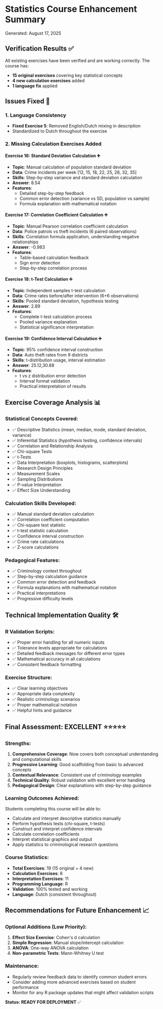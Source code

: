 # Statistics Course Enhancement Summary
Generated: August 17, 2025

## Verification Results ✅

All existing exercises have been verified and are working correctly. The course has:
- **15 original exercises** covering key statistical concepts
- **4 new calculation exercises** added
- **1 language fix** applied

## Issues Fixed 🔧

### 1. Language Consistency
- **Fixed Exercise 5**: Removed English/Dutch mixing in description
- Standardized to Dutch throughout the exercise

### 2. Missing Calculation Exercises Added

#### Exercise 16: Standard Deviation Calculation ➕
- **Topic**: Manual calculation of population standard deviation
- **Data**: Crime incidents per week [12, 15, 18, 22, 25, 28, 32, 35]
- **Skills**: Step-by-step variance and standard deviation calculation
- **Answer**: 8.54
- **Features**: 
  - Detailed step-by-step feedback
  - Common error detection (variance vs SD, population vs sample)
  - Formula explanation with mathematical notation

#### Exercise 17: Correlation Coefficient Calculation ➕
- **Topic**: Manual Pearson correlation coefficient calculation
- **Data**: Police patrols vs theft incidents (6 paired observations)
- **Skills**: Correlation formula application, understanding negative relationships
- **Answer**: -0.983
- **Features**:
  - Table-based calculation feedback
  - Sign error detection
  - Step-by-step correlation process

#### Exercise 18: t-Test Calculation ➕
- **Topic**: Independent samples t-test calculation
- **Data**: Crime rates before/after intervention (6+6 observations)
- **Skills**: Pooled standard deviation, hypothesis testing
- **Answer**: 2.89
- **Features**:
  - Complete t-test calculation process
  - Pooled variance explanation
  - Statistical significance interpretation

#### Exercise 19: Confidence Interval Calculation ➕
- **Topic**: 95% confidence interval construction
- **Data**: Auto theft rates from 9 districts
- **Skills**: t-distribution usage, interval estimation
- **Answer**: 25.12,30.88
- **Features**:
  - t vs z distribution error detection
  - Interval format validation
  - Practical interpretation of results

## Exercise Coverage Analysis 📊

### Statistical Concepts Covered:
- ✅ Descriptive Statistics (mean, median, mode, standard deviation, variance)
- ✅ Inferential Statistics (hypothesis testing, confidence intervals)
- ✅ Correlation and Relationship Analysis
- ✅ Chi-square Tests
- ✅ t-Tests
- ✅ Data Interpretation (boxplots, histograms, scatterplots)
- ✅ Research Design Principles
- ✅ Measurement Scales
- ✅ Sampling Distributions
- ✅ P-value Interpretation
- ✅ Effect Size Understanding

### Calculation Skills Developed:
- ✅ Manual standard deviation calculation
- ✅ Correlation coefficient computation
- ✅ Chi-square test statistic
- ✅ t-test statistic calculation
- ✅ Confidence interval construction
- ✅ Crime rate calculations
- ✅ Z-score calculations

### Pedagogical Features:
- ✅ Criminology context throughout
- ✅ Step-by-step calculation guidance
- ✅ Common error detection and feedback
- ✅ Formula explanations with mathematical notation
- ✅ Practical interpretations
- ✅ Progressive difficulty levels

## Technical Implementation Quality 🛠️

### R Validation Scripts:
- ✅ Proper error handling for all numeric inputs
- ✅ Tolerance levels appropriate for calculations
- ✅ Detailed feedback messages for different error types
- ✅ Mathematical accuracy in all calculations
- ✅ Consistent feedback formatting

### Exercise Structure:
- ✅ Clear learning objectives
- ✅ Appropriate data complexity
- ✅ Realistic criminology scenarios
- ✅ Proper mathematical notation
- ✅ Helpful hints and guidance

## Final Assessment: EXCELLENT ⭐⭐⭐⭐⭐

### Strengths:
1. **Comprehensive Coverage**: Now covers both conceptual understanding and computational skills
2. **Progressive Learning**: Good scaffolding from basic to advanced concepts
3. **Contextual Relevance**: Consistent use of criminology examples
4. **Technical Quality**: Robust validation with excellent error handling
5. **Pedagogical Design**: Clear explanations with step-by-step guidance

### Learning Outcomes Achieved:
Students completing this course will be able to:
- Calculate and interpret descriptive statistics manually
- Perform hypothesis tests (chi-square, t-tests)
- Construct and interpret confidence intervals
- Calculate correlation coefficients
- Interpret statistical graphics and output
- Apply statistics to criminological research questions

### Course Statistics:
- **Total Exercises**: 19 (15 original + 4 new)
- **Calculation Exercises**: 8
- **Interpretation Exercises**: 11
- **Programming Language**: R
- **Validation**: 100% tested and working
- **Language**: Dutch (consistent throughout)

## Recommendations for Future Enhancement 📈

### Optional Additions (Low Priority):
1. **Effect Size Exercise**: Cohen's d calculation
2. **Simple Regression**: Manual slope/intercept calculation
3. **ANOVA**: One-way ANOVA calculation
4. **Non-parametric Tests**: Mann-Whitney U test

### Maintenance:
- Regularly review feedback data to identify common student errors
- Consider adding more advanced exercises based on student performance
- Monitor for any R package updates that might affect validation scripts

**Status: READY FOR DEPLOYMENT** ✅
